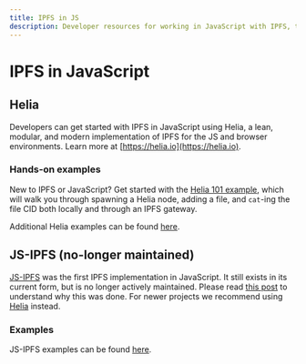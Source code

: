 ```yaml
---
title: IPFS in JS
description: Developer resources for working in JavaScript with IPFS, the InterPlanetary File System.
---
```


# IPFS in JavaScript

## Helia

Developers can get started with IPFS in JavaScript using Helia, a lean, modular, and modern implementation of IPFS for the JS and browser environments. Learn more at [https://helia.io](https://helia.io).

### Hands-on examples

New to IPFS or JavaScript? Get started with the [Helia 101 example](https://github.com/ipfs-examples/helia-examples/tree/main/examples/helia-101), which will walk you through spawning a Helia node, adding a file, and `cat`-ing the file CID both locally and through an IPFS gateway.

Additional Helia examples can be found [here](https://github.com/ipfs-examples/helia-examples/tree/main).

## JS-IPFS (no-longer maintained)

[JS-IPFS](https://github.com/ipfs/js-ipfs) was the first IPFS implementation in JavaScript. It still exists in its current form, but is no longer actively maintained. Please read [this post](https://github.com/ipfs/js-ipfs/issues/4336) to understand why this was done. For newer projects we recommend using [Helia](#helia) instead.

### Examples

JS-IPFS examples can be found [here](https://github.com/ipfs-examples/js-ipfs-examples).
